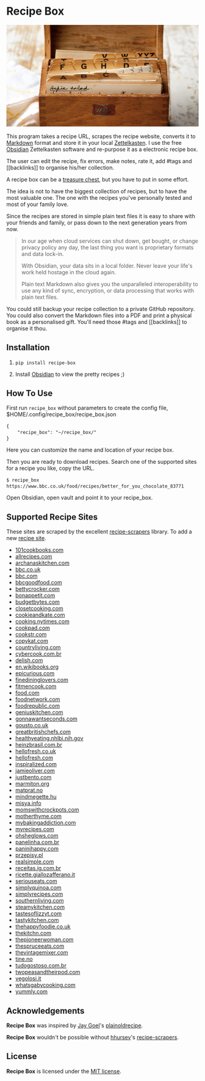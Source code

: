 # Recipe Box

![Recipe Box](recipe_box.jpg)

This program takes a recipe URL, scrapes the recipe website, converts it to [Markdown](https://daringfireball.net/projects/markdown/syntax)
format and store it in your local [Zettelkasten](https://www.youtube.com/watch?v=XUltI4v_UU4).
I use the free [Obsidian](https://obsidian.md/) Zettelkasten software and re-purpose it as a electronic recipe box.

The user can edit the recipe, fix errors, make notes, rate it, add #tags and [[backlinks]] to organise his/her collection.

A recipe box can be a [treasure chest](https://www.ourstate.com/a-kitchens-riches/), but you have to put in some effort.

The idea is not to have the biggest collection of recipes, but to have the most valuable one. The one with the recipes you've
personally tested and most of your family love.

Since the recipes are stored in simple plain text files it is easy to share with your friends and family, or pass down to the
next generation years from now.

> In our age when cloud services can shut down, get bought, or change privacy policy any day, the last thing you want is proprietary formats and data lock-in.
>
> With Obsidian, your data sits in a local folder. Never leave your life's work held hostage in the cloud again.
>
> Plain text Markdown also gives you the unparalleled interoperability to use any kind of sync, encryption, or data processing that works with plain text files.

You could still backup your recipe collection to a private GitHub repository. You could also convert the Markdown files into a
PDF and print a physical book as a personalised gift. You'll need those #tags and [[backlinks]] to organise it thou.

## Installation

1. `pip install recipe-box`

2. Install [Obsidian](https://obsidian.md/) to view the pretty recipes ;)

## How To Use

First run `recipe_box` without parameters to create the config file, $HOME/.config/recipe_box/recipe_box.json

```
{
    "recipe_box": "~/recipe_box/"
}
```

Here you can customize the name and location of your recipe box.

Then you are ready to download recipes. Search one of the supported sites for a recipe you like, copy the URL.

```
$ recipe_box https://www.bbc.co.uk/food/recipes/better_for_you_chocolate_83771
```

Open Obsidian, open vault and point it to your recipe_box.

## Supported Recipe Sites

These sites are scraped by the excellent [recipe-scrapers](https://github.com/hhursev/recipe-scrapers) library.
To add a new [recipe site](https://github.com/hhursev/recipe-scrapers#if-you-want-a-scraper-for-a-new-site-added).

* [101cookbooks.com](https://101cookbooks.com/)
* [allrecipes.com](https://allrecipes.com/)
* [archanaskitchen.com](https://archanaskitchen.com/)
* [bbc.co.uk](https://bbc.co.uk/)
* [bbc.com](https://bbc.com/)
* [bbcgoodfood.com](https://bbcgoodfood.com/)
* [bettycrocker.com](https://bettycrocker.com/)
* [bonappetit.com](https://bonappetit.com/)
* [budgetbytes.com](https://budgetbytes.com/)
* [closetcooking.com](https://closetcooking.com/)
* [cookieandkate.com](https://cookieandkate.com/)
* [cooking.nytimes.com](https://cooking.nytimes.com/)
* [cookpad.com](https://cookpad.com/)
* [cookstr.com](https://cookstr.com/)
* [copykat.com](https://copykat.com/)
* [countryliving.com](https://countryliving.com/)
* [cybercook.com.br](https://cybercook.com.br/)
* [delish.com](https://delish.com/)
* [en.wikibooks.org](https://en.wikibooks.org/)
* [epicurious.com](https://epicurious.com/)
* [finedininglovers.com](https://finedininglovers.com/)
* [fitmencook.com](https://fitmencook.com/)
* [food.com](https://food.com/)
* [foodnetwork.com](https://foodnetwork.com/)
* [foodrepublic.com](https://foodrepublic.com/)
* [geniuskitchen.com](https://geniuskitchen.com/)
* [gonnawantseconds.com](https://gonnawantseconds.com/)
* [gousto.co.uk](https://gousto.co.uk/)
* [greatbritishchefs.com](https://greatbritishchefs.com/)
* [healthyeating.nhlbi.nih.gov](https://healthyeating.nhlbi.nih.gov/)
* [heinzbrasil.com.br](https://heinzbrasil.com.br/)
* [hellofresh.co.uk](https://hellofresh.co.uk/)
* [hellofresh.com](https://hellofresh.com/)
* [inspiralized.com](https://inspiralized.com/)
* [jamieoliver.com](https://jamieoliver.com/)
* [justbento.com](https://justbento.com/)
* [marmiton.org](https://marmiton.org/)
* [matprat.no](https://matprat.no/)
* [mindmegette.hu](https://mindmegette.hu/)
* [misya.info](https://misya.info/)
* [momswithcrockpots.com](https://momswithcrockpots.com/)
* [motherthyme.com](https://motherthyme.com/)
* [mybakingaddiction.com](https://mybakingaddiction.com/)
* [myrecipes.com](https://myrecipes.com/)
* [ohsheglows.com](https://ohsheglows.com/)
* [panelinha.com.br](https://panelinha.com.br/)
* [paninihappy.com](https://paninihappy.com/)
* [przepisy.pl](https://przepisy.pl/)
* [realsimple.com](https://realsimple.com/)
* [receitas.ig.com.br](https://receitas.ig.com.br/)
* [ricette.giallozafferano.it](https://ricette.giallozafferano.it/)
* [seriouseats.com](https://seriouseats.com/)
* [simplyquinoa.com](https://simplyquinoa.com/)
* [simplyrecipes.com](https://simplyrecipes.com/)
* [southernliving.com](https://southernliving.com/)
* [steamykitchen.com](https://steamykitchen.com/)
* [tastesoflizzyt.com](https://tastesoflizzyt.com/)
* [tastykitchen.com](https://tastykitchen.com/)
* [thehappyfoodie.co.uk](https://thehappyfoodie.co.uk/)
* [thekitchn.com](https://thekitchn.com/)
* [thepioneerwoman.com](https://thepioneerwoman.com/)
* [thespruceeats.com](https://thespruceeats.com/)
* [thevintagemixer.com](https://thevintagemixer.com/)
* [tine.no](https://tine.no/)
* [tudogostoso.com.br](https://tudogostoso.com.br/)
* [twopeasandtheirpod.com](https://twopeasandtheirpod.com/)
* [vegolosi.it](https://vegolosi.it/)
* [whatsgabycooking.com](https://whatsgabycooking.com/)
* [yummly.com](https://yummly.com/)


## Acknowledgements

**Recipe Box** was inspired by [Jay Goel](https://github.com/poundifdef)'s [plainoldrecipe](https://github.com/poundifdef/plainoldrecipe).

**Recipe Box** wouldn't be possible without [hhursev](https://github.com/hhursev)'s [recipe-scrapers](https://github.com/hhursev/recipe-scrapers).

## License

**Recipe Box** is licensed under the [MIT license](LICENSE).
